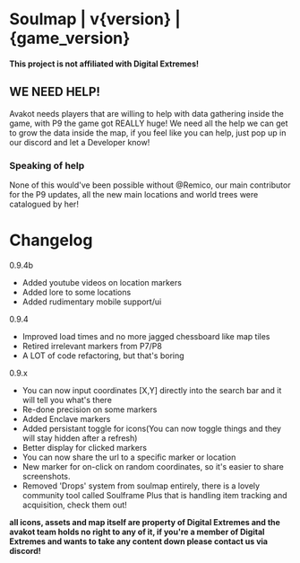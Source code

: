 # Soulmap | v{version} | {game_version}

#### This project is not affiliated with Digital Extremes!

## WE NEED HELP!
Avakot needs players that are willing to help with data gathering inside the game, with P9 the game got REALLY huge! We need all the help we can get to grow the data inside the map, if you feel like you can help, just pop up in our discord and let a Developer know!

### Speaking of help
None of this would've been possible without @Remico, our main contributor for the P9 updates, all the new main locations and world trees were catalogued by her!

# Changelog 
0.9.4b
- Added youtube videos on location markers
- Added lore to some locations
- Added rudimentary mobile support/ui

0.9.4
- Improved load times and no more jagged chessboard like map tiles
- Retired irrelevant markers from P7/P8
- A LOT of code refactoring, but that's boring

0.9.x
- You can now input coordinates [X,Y] directly into the search bar and it will tell you what's there
- Re-done precision on some markers
- Added Enclave markers
- Added persistant toggle for icons(You can now toggle things and they will stay hidden after a refresh)
- Better display for clicked markers
- You can now share the url to a specific marker or location
- New marker for on-click on random coordinates, so it's easier to share screenshots.
- Removed 'Drops' system from soulmap entirely, there is a lovely community tool called Soulframe Plus that is handling item tracking and acquisition, check them out!


__all icons, assets and map itself are property of Digital Extremes and the avakot team holds no right to any of it, if you're a member of Digital Extremes and wants to take any content down please contact us via discord!__